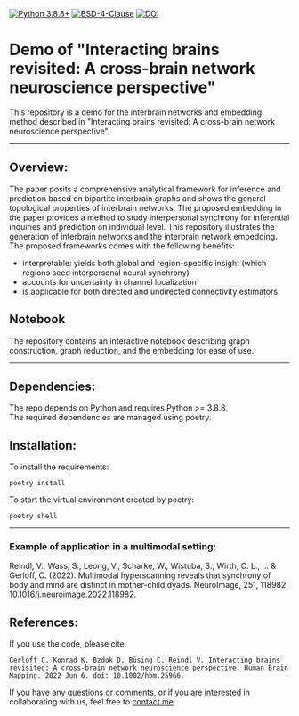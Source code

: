 [![Python 3.8.8+](https://img.shields.io/badge/python-3.8.8+-blue.svg)](https://www.python.org/downloads/)
[![BSD-4-Clause](https://img.shields.io/github/license/ChristianGerloff/interbrain-network-embedding)](https://img.shields.io/github/license/ChristianGerloff/interbrain-network-embedding)
[![DOI](https://img.shields.io/badge/DOI-10.1002/hbm.25966)](https://doi.org/10.1002/hbm.25966)

# Demo of "Interacting brains revisited: A cross-brain network neuroscience perspective"

This repository is a demo for the interbrain networks and embedding method described in "Interacting brains revisited: A cross-brain network neuroscience perspective".

---


## <a id='overview'></a> Overview:

  The paper posits a comprehensive analytical framework for inference and prediction based on bipartite interbrain graphs and shows the general topological properties of interbrain networks. The proposed embedding in the paper provides a method to study interpersonal synchrony for inferential inquiries and prediction on individual level. This repository illustrates the generation of interbrain networks and the interbrain network embedding. The proposed frameworks comes with the following benefits:

*   interpretable: yields both global and region-specific insight (which regions seed  interpersonal neural synchrony)
*   accounts for uncertainty in channel localization
*   is applicable for both directed and undirected connectivity estimators

## Notebook

The repository contains an interactive notebook describing graph construction, graph reduction, and the embedding for ease of use.

---

## <a id='dependencies'></a> Dependencies:

The repo depends on Python and requires Python >= 3.8.8. <br>
The required dependencies are managed using poetry. <br>

## <a id='installation'></a> Installation:
To install the requirements:

```
poetry install
```

To start the virtual environment created by poetry:

```
poetry shell
```

---

### <a id='example'></a> Example of application in a multimodal setting:
Reindl, V., Wass, S., Leong, V., Scharke, W., Wistuba, S., Wirth, C. L., ... & Gerloff, C. (2022). Multimodal hyperscanning reveals that synchrony of body and mind are distinct in mother-child dyads. NeuroImage, 251, 118982, [10.1016/j.neuroimage.2022.118982](https://doi.org/10.1016/j.neuroimage.2022.118982).
## <a id='references'></a>References:

If you use the code, please cite:

```
Gerloff C, Konrad K, Bzdok D, Büsing C, Reindl V. Interacting brains revisited: A cross-brain network neuroscience perspective. Human Brain Mapping. 2022 Jun 6. doi: 10.1002/hbm.25966.
```


If you have any questions or comments, or if you are interested in collaborating with us, feel free to [contact me](mailto:christian.gerloff@rwth-aachen.de).